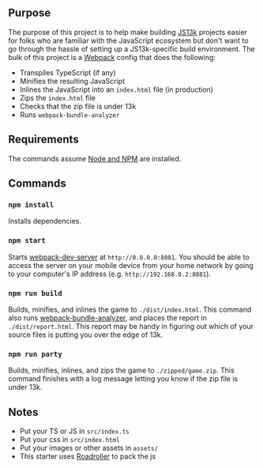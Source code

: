 ## Purpose

The purpose of this project is to help make building [JS13k](https://js13kgames.com/) projects easier for folks who are familiar with the JavaScript ecosystem but don't want to go through the hassle of setting up a JS13k-specific build environment. The bulk of this project is a [Webpack](https://webpack.js.org/) config that does the following: 

- Transpiles TypeScript (if any)
- Minifies the resulting JavaScript
- Inlines the JavaScript into an `index.html` file (in production)
- Zips the `index.html` file
- Checks that the zip file is under 13k
- Runs `webpack-bundle-analyzer`

## Requirements

The commands assume [Node and NPM](https://docs.npmjs.com/downloading-and-installing-node-js-and-npm) are installed.

## Commands

### `npm install`

Installs dependencies.

### `npm start`

Starts [webpack-dev-server](https://webpack.js.org/configuration/dev-server/) at `http://0.0.0.0:8081`. You should be able to access the server on your mobile device from your home network by going to your computer's IP address (e.g. `http://192.168.0.2:8081`).

### `npm run build`

Builds, minifies, and inlines the game to `./dist/index.html`. This command also runs [webpack-bundle-analyzer](https://github.com/webpack-contrib/webpack-bundle-analyzer), and places the report in `./dist/report.html`. This report may be handy in figuring out which of your source files is putting you over the edge of 13k.

### `npm run party`

Builds, minifies, inlines, and zips the game to `./zipped/game.zip`. This command finishes with a log message letting you know if the zip file is under 13k.

## Notes

- Put your TS or JS in `src/index.ts`
- Put your css in `src/index.html`
- Put your images or other assets in `assets/`
- This starter uses [Roadroller](https://github.com/lifthrasiir/roadroller) to pack the js 
